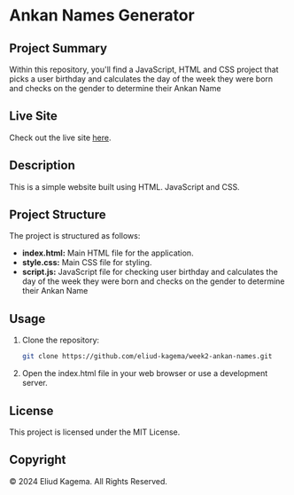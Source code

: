 # Ankan Names Generator

## Project Summary
Within this repository, you'll find a JavaScript, HTML and CSS project that picks a user birthday  and calculates the day of the week they were born and checks on the gender to determine their Ankan Name


## Live Site
Check out the live site [here](https://eliud-kagema.github.io/week2-ankan-names/).

## Description
This is a simple  website built using HTML. JavaScript and CSS. 

## Project Structure
The project is structured as follows:

- **index.html:** Main HTML file for the application.
- **style.css:** Main CSS file for styling.
- **script.js:** JavaScript file for checking user birthday  and calculates the day of the week they were born and checks on the gender to determine their Ankan Name

## Usage

1. Clone the repository:

   ```bash
   git clone https://github.com/eliud-kagema/week2-ankan-names.git

2. Open the index.html file in your web browser or use a development server.

## License
This project is licensed under the MIT License.


## Copyright
© 2024 Eliud Kagema. All Rights Reserved.